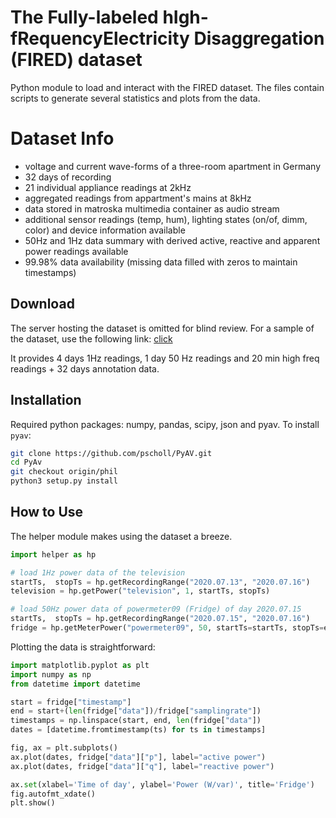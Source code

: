 # The Fully-labeled hIgh-fRequencyElectricity Disaggregation (FIRED) dataset

Python module to load and interact with the FIRED dataset. 
The files contain scripts to generate several statistics and plots from the data.

# Dataset Info

- voltage and current wave-forms of a three-room apartment in Germany 
- 32 days of recording
- 21 individual appliance readings at 2kHz
- aggregated readings from appartment's mains at 8kHz
- data stored in matroska multimedia container as audio stream
- additional sensor readings (temp, hum), lighting states (on/of, dimm, color) and device information available
- 50Hz and 1Hz data summary with derived active, reactive and apparent power readings available 
- 99.98% data availability (missing data filled with zeros to maintain timestamps)


## Download

The server hosting the dataset is omitted for blind review.
For a sample of the dataset, use the following link: [click](https://xfl.jp/aHhWNi)

It provides 4 days 1Hz readings, 1 day 50 Hz readings and 20 min high freq readings + 32 days annotation data.

## Installation

Required python packages: numpy, pandas, scipy, json and pyav.
To install ```pyav```:
```bash
git clone https://github.com/pscholl/PyAV.git
cd PyAv
git checkout origin/phil
python3 setup.py install
```

## How to Use

The helper module makes using the dataset a breeze.
```python
import helper as hp

# load 1Hz power data of the television
startTs,  stopTs = hp.getRecordingRange("2020.07.13", "2020.07.16")
television = hp.getPower("television", 1, startTs, stopTs)

# load 50Hz power data of powermeter09 (Fridge) of day 2020.07.15
startTs,  stopTs = hp.getRecordingRange("2020.07.15", "2020.07.16")
fridge = hp.getMeterPower("powermeter09", 50, startTs=startTs, stopTs=end)
```

Plotting the data is straightforward:
```python
import matplotlib.pyplot as plt
import numpy as np
from datetime import datetime

start = fridge["timestamp"]
end = start+(len(fridge["data"])/fridge["samplingrate"])
timestamps = np.linspace(start, end, len(fridge["data"])
dates = [datetime.fromtimestamp(ts) for ts in timestamps]

fig, ax = plt.subplots()
ax.plot(dates, fridge["data"]["p"], label="active power")
ax.plot(dates, fridge["data"]["q"], label="reactive power")

ax.set(xlabel='Time of day', ylabel='Power (W/var)', title='Fridge')
fig.autofmt_xdate()
plt.show()

```

